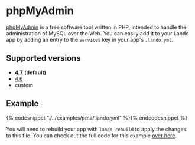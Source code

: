 phpMyAdmin
==========

[phpMyAdmin](https://www.phpmyadmin.net/) is a free software tool written in PHP, intended to handle the administration of MySQL over the Web. You can easily add it to your Lando app by adding an entry to the `services` key in your app's `.lando.yml`.

Supported versions
------------------

*   **[4.7](https://hub.docker.com/r/phpmyadmin/phpmyadmin/)** **(default)**
*   [4.6](https://hub.docker.com/r/phpmyadmin/phpmyadmin/)
*   custom

Example
-------

{% codesnippet "./../examples/pma/.lando.yml" %}{% endcodesnippet %}

You will need to rebuild your app with `lando rebuild` to apply the changes to this file. You can check out the full code for this example [over here](https://github.com/lando/lando/tree/master/examples/pma).
